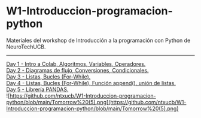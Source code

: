 # W1-Introduccion-programacion-python
Materiales del workshop de Introducción a la programación con Python de NeuroTechUCB.
 ***
[Day 1 - Intro a Colab, Algoritmos, Variables, Operadores.](https://github.com/ntxucb/W1-Introduccion-programacion-python/blob/main/W1_D1_Intro_Python_NTXUCB_2022.ipynb) <br>
[Day 2 - Diagramas de flujo, Conversiones, Condicionales. ](https://github.com/ntxucb/W1-Introduccion-programacion-python/blob/main/W1_D2_Intro_Python_NTXUCB_2022.ipynb) <br>
[Day 3 - Listas, Bucles (For-While). ](https://github.com/ntxucb/W1-Introduccion-programacion-python/blob/main/W1_D3_Intro_Python_NTXUCB_2022.ipynb)  <br>
[Day 4 - Listas, Bucles (For-While), Función append(), unión de listas. ](https://github.com/ntxucb/W1-Introduccion-programacion-python/blob/main/W1_D4_Intro_Python_NTXUCB_2022.ipynb) <br>
[Day 5 - Librería PANDAS. ](https://github.com/ntxucb/W1-Introduccion-programacion-python/blob/9fe7d5d10e32c1266e44e451d8a41eae3ac88872/W1_D5_Intro_Python_NTXUCB_2022.ipynb) <br>
![https://github.com/ntxucb/W1-Introduccion-programacion-python/blob/main/Tomorrow%20(5).png](https://github.com/ntxucb/W1-Introduccion-programacion-python/blob/main/Tomorrow%20(5).png)
